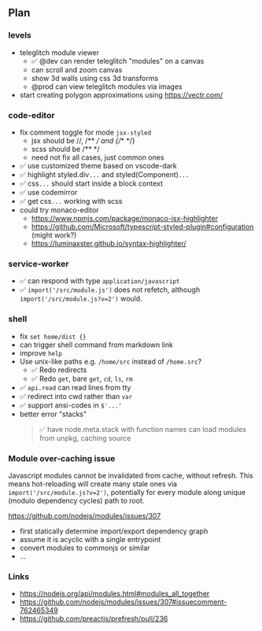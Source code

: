 ## Plan

### levels

- teleglitch module viewer
  - ✅ @dev can render teleglitch "modules" on a canvas
  - can scroll and zoom canvas
  - show 3d walls using css 3d transforms
  - @prod can view teleglitch modules via images
- start creating polygon approximations using https://vectr.com/

### code-editor
- fix comment toggle for mode `jsx-styled`
  - jsx should be //, /** */ and {/** */}
  - scss should be /** */
  - need not fix all cases, just common ones
- ✅ use customized theme based on vscode-dark
- ✅ highlight styled.div`...` and styled(Component)`...`
- ✅ css`...` should start inside a block context
- ✅ use codemirror
- ✅ get css`...` working with scss
- could try monaco-editor
  - https://www.npmjs.com/package/monaco-jsx-highlighter
  - https://github.com/Microsoft/typescript-styled-plugin#configuration (might work?)
  - https://luminaxster.github.io/syntax-highlighter/

### service-worker
- ✅ can respond with type `application/javascript`
- ✅ `import('/src/module.js')` does not refetch,
  although `import('/src/module.js?v=2')` would.

### shell
- fix `set home/dist {}`
- can trigger shell command from markdown link
- improve `help`
- Use unix-like paths e.g. `/home/src` instead of `/home.src`?
	- ✅ Redo redirects
	- ✅ Redo `get`, bare `get`, `cd`, `ls`, `rm`
- ✅ `api.read` can read lines from tty
- ✅ redirect into cwd rather than `var`
- ✅ support ansi-codes in `$'...'`
- better error "stacks"
  > ✅ have node.meta.stack with function names
 can load modules from unpkg, caching source

### Module over-caching issue

Javascript modules cannot be invalidated from cache, without refresh.
This means hot-reloading will create many stale ones via `import('/src/module.js?v=2')`,
potentially for every module along unique (modulo dependency cycles) path to root.

https://github.com/nodejs/modules/issues/307

- first statically determine import/export dependency graph
- assume it is acyclic with a single entrypoint
- convert modules to commonjs or similar
- ...

### Links

- https://nodejs.org/api/modules.html#modules_all_together
- https://github.com/nodejs/modules/issues/307#issuecomment-762465349
- https://github.com/preactjs/prefresh/pull/236
